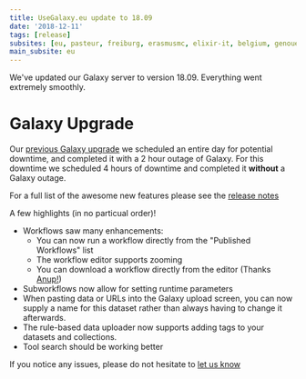 ```yaml
---
title: UseGalaxy.eu update to 18.09
date: '2018-12-11'
tags: [release]
subsites: [eu, pasteur, freiburg, erasmusmc, elixir-it, belgium, genouest]
main_subsite: eu
---
```


We've updated our Galaxy server to version 18.09. Everything went extremely smoothly.

# Galaxy Upgrade

Our [previous Galaxy upgrade](../2018-05-25-galaxy-1805-and-gdpr/) we scheduled
an entire day for potential downtime, and completed it with a 2 hour outage of
Galaxy. For this downtime we scheduled 4 hours of downtime and completed it
**without** a Galaxy outage.

For a full list of the awesome new features
please see the [release notes](https://docs.galaxyproject.org/en/release_18.09/releases/18.09_announce.html)

A few highlights (in no particual order)!

- Workflows saw many enhancements:
  - You can now run a workflow directly from the "Published Workflows" list
  - The workflow editor supports zooming
  - You can download a workflow directly from the editor (Thanks [Anup!](https://usegalaxy-eu.github.io/freiburg/people))
- Subworkflows now allow for setting runtime parameters
- When pasting data or URLs into the Galaxy upload screen, you can now supply a
  name for this dataset rather than always having to change it afterwards.
- The rule-based data uploader now supports adding tags to your datasets and collections.
- Tool search should be working better

If you notice any issues, please do not hesitate to [let us know](mailto:galaxy@informatik.uni-freiburg.de)

